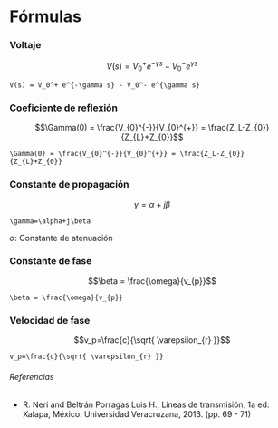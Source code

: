 # Fórmulas

### Voltaje

```math
V(s) = V_0^+ e^{-\gamma s} - V_0^- e^{\gamma s}
```

<!----------------------------------------->
<!-- AUTOGENERADO INICIA - NO MODIFICAR --->

```
V(s) = V_0^+ e^{-\gamma s} - V_0^- e^{\gamma s}
```

<!-- AUTOGENERADO TERMINA - NO MODIFICAR -->
<!----------------------------------------->

### Coeficiente de reflexión

```math
\Gamma(0) = \frac{V_{0}^{-}}{V_{0}^{+}} = \frac{Z_L-Z_{0}}{Z_{L}+Z_{0}}
```

<!----------------------------------------->
<!-- AUTOGENERADO INICIA - NO MODIFICAR --->

```
\Gamma(0) = \frac{V_{0}^{-}}{V_{0}^{+}} = \frac{Z_L-Z_{0}}{Z_{L}+Z_{0}}
```

<!-- AUTOGENERADO TERMINA - NO MODIFICAR -->
<!----------------------------------------->

### Constante de propagación

```math
\gamma=\alpha+j\beta
```

<!----------------------------------------->
<!-- AUTOGENERADO INICIA - NO MODIFICAR --->

```
\gamma=\alpha+j\beta
```

<!-- AUTOGENERADO TERMINA - NO MODIFICAR -->
<!----------------------------------------->

$\alpha$: Constante de atenuación

### Constante de fase

```math
\beta = \frac{\omega}{v_{p}}
```

<!----------------------------------------->
<!-- AUTOGENERADO INICIA - NO MODIFICAR --->

```
\beta = \frac{\omega}{v_{p}}
```

<!-- AUTOGENERADO TERMINA - NO MODIFICAR -->
<!----------------------------------------->

### Velocidad de fase

```math
v_p=\frac{c}{\sqrt{ \varepsilon_{r} }}
```

<!----------------------------------------->
<!-- AUTOGENERADO INICIA - NO MODIFICAR --->

```
v_p=\frac{c}{\sqrt{ \varepsilon_{r} }}
```

<!-- AUTOGENERADO TERMINA - NO MODIFICAR -->
<!----------------------------------------->

###### Referencias

- R. Neri and Beltrán Porragas Luis H., Líneas de transmisión, 1a ed. Xalapa, México: Universidad Veracruzana, 2013. (pp. 69 - 71)

